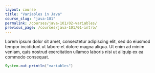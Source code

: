 ```yaml
---
layout: course
title: "Variables in Java"
course_slug: "java-101"
permalink: /courses/java-101/02-variables/
previous_page: /courses/java-101/01-intro/
---
```

Lorem ipsum dolor sit amet, consectetur adipiscing elit, sed do eiusmod tempor incididunt ut labore et dolore magna
aliqua. Ut enim ad minim veniam, quis nostrud exercitation ullamco laboris nisi ut aliquip
ex ea commodo consequat.

```java
System.out.println("variables")
```

